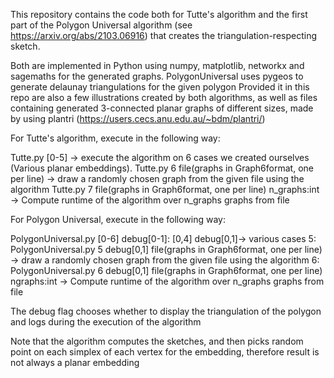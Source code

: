 This repository contains the code both for Tutte's algorithm and the first part of the Polygon Universal algorithm (see https://arxiv.org/abs/2103.06916) that creates the triangulation-respecting sketch.

Both are implemented in Python using numpy, matplotlib, networkx and sagemaths for the generated graphs. PolygonUniversal uses pygeos to generate delaunay triangulations for the given polygon
Provided it in this repo are also a few illustrations created by both algorithms, as well as files containing 
generated 3-connected planar graphs of different sizes, made by using plantri (https://users.cecs.anu.edu.au/~bdm/plantri/) 

For Tutte's algorithm, execute in the following way:

Tutte.py [0-5] -> execute the algorithm on 6 cases we created ourselves (Various planar embeddings).
Tutte.py 6 file(graphs in Graph6format, one per line) -> draw a randomly chosen graph from the given file using the algorithm
Tutte.py 7 file(graphs in Graph6format, one per line) n_graphs:int -> Compute runtime of the algorithm over n_graphs graphs from file

For Polygon Universal, execute in the following way:

PolygonUniversal.py [0-6] debug[0-1]:
[0,4] debug[0,1]-> various cases
5: PolygonUniversal.py 5 debug[0,1] file(graphs in Graph6format, one per line) -> draw a randomly chosen graph from the given file using the algorithm
6: PolygonUniversal.py 6 debug[0,1] file(graphs in Graph6format, one per line) ngraphs:int -> Compute runtime of the algorithm over n_graphs graphs from file

The debug flag chooses whether to display the triangulation of the polygon and logs during the execution of the algorithm

Note that the algorithm computes the sketches, and then picks random point on each simplex of each vertex for the embedding, therefore result is not always a planar embedding
